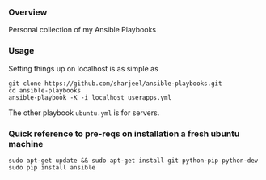 ### Overview

Personal collection of my Ansible Playbooks

### Usage

Setting things up on localhost is as simple as

	git clone https://github.com/sharjeel/ansible-playbooks.git
	cd ansible-playbooks
	ansible-playbook -K -i localhost userapps.yml

The other playbook `ubuntu.yml` is for servers.


### Quick reference to pre-reqs on installation a fresh ubuntu machine

	sudo apt-get update && sudo apt-get install git python-pip python-dev
	sudo pip install ansible

